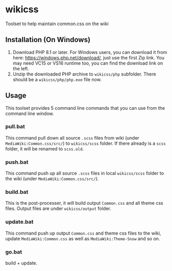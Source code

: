 # wikicss
Toolset to help maintain common.css on the wiki

## Installation (On Windows)
1. Download PHP 8.1 or later. For Windows users, you can download it from here: https://windows.php.net/download/, just use the first Zip link. You may need VC15 or VS16 runtime too, you can find the download link on the left.
2. Unzip the downloaded PHP archive to `wikicss/php` subfolder. There should be a `wikicss/php/php.exe` file now.

## Usage
This toolset provides 5 command line commands that you can use from the command line window.

### pull.bat
This command pull down all source `.scss` files from wiki (under `MediaWiki:Common.css/src/`) to `wikicss/scss` folder. If there already is a `scss` folder, it will be renamed to `scss.old`.

### push.bat
This command push up all source `.scss` files in local `wikicss/scss` folder to the wiki (under `MediaWiki:Common.css/src/`).

### build.bat
This is the post-processer, it will build output `Common.css` and all theme css files. Output files are under `wikicss/output` folder.

### update.bat
This command push up output `Common.css` and theme css files to the wiki, update `MediaWiki:Common.css` as well as `MediaWiki:Theme-Snow` and so on.

### go.bat
build + update.
